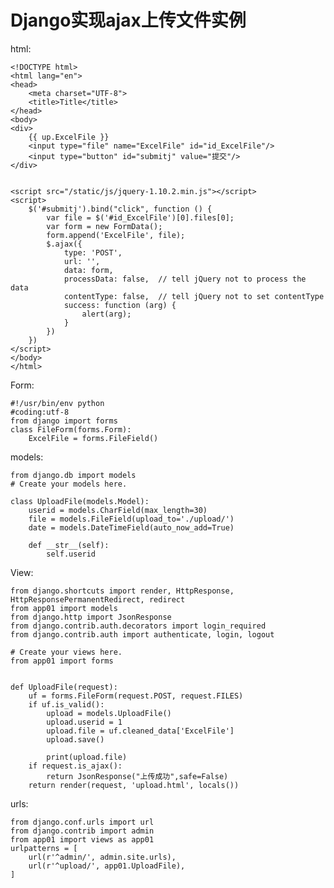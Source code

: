 <h1>Django实现ajax上传文件实例</h1>

html:

    <!DOCTYPE html>
    <html lang="en">
    <head>
        <meta charset="UTF-8">
        <title>Title</title>
    </head>
    <body>
    <div>
        {{ up.ExcelFile }}
        <input type="file" name="ExcelFile" id="id_ExcelFile"/>
        <input type="button" id="submitj" value="提交"/>
    </div>
    
    
    <script src="/static/js/jquery-1.10.2.min.js"></script>
    <script>
        $('#submitj').bind("click", function () {
            var file = $('#id_ExcelFile')[0].files[0];
            var form = new FormData();
            form.append('ExcelFile', file);
            $.ajax({
                type: 'POST',
                url: '',
                data: form,
                processData: false,  // tell jQuery not to process the data
                contentType: false,  // tell jQuery not to set contentType
                success: function (arg) {
                    alert(arg);
                }
            })
        })
    </script>
    </body>
    </html>
    
Form:
    
    #!/usr/bin/env python
    #coding:utf-8
    from django import forms
    class FileForm(forms.Form):
        ExcelFile = forms.FileField()
        
models:

    from django.db import models
    # Create your models here.
    
    class UploadFile(models.Model):
        userid = models.CharField(max_length=30)
        file = models.FileField(upload_to='./upload/')
        date = models.DateTimeField(auto_now_add=True)
    
        def __str__(self):
            self.userid

View:

    from django.shortcuts import render, HttpResponse, HttpResponsePermanentRedirect, redirect
    from app01 import models
    from django.http import JsonResponse
    from django.contrib.auth.decorators import login_required
    from django.contrib.auth import authenticate, login, logout
    
    # Create your views here.
    from app01 import forms
    
    
    def UploadFile(request):
        uf = forms.FileForm(request.POST, request.FILES)
        if uf.is_valid():
            upload = models.UploadFile()
            upload.userid = 1
            upload.file = uf.cleaned_data['ExcelFile']
            upload.save()
    
            print(upload.file)
        if request.is_ajax():
            return JsonResponse("上传成功",safe=False)
        return render(request, 'upload.html', locals())
        
urls:

    from django.conf.urls import url
    from django.contrib import admin
    from app01 import views as app01
    urlpatterns = [
        url(r'^admin/', admin.site.urls),
        url(r'^upload/', app01.UploadFile),
    ]
    
